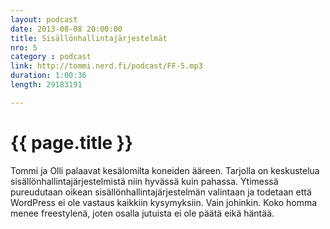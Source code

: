 ```yaml
---
layout: podcast
date: 2013-08-08 20:00:00
title: Sisällönhallintajärjestelmät
nro: 5
category : podcast
link: http://tommi.nerd.fi/podcast/FF-5.mp3
duration: 1:00:36
length: 29183191

---
```

# {{ page.title }}

Tommi ja Olli palaavat kesälomilta koneiden ääreen. Tarjolla on keskustelua sisällönhallintajärjestelmistä niin hyvässä kuin pahassa. Ytimessä pureudutaan oikean sisällönhallintajärjestelmän valintaan ja todetaan että WordPress ei ole vastaus kaikkiin kysymyksiin. Vain johinkin. Koko homma menee freestylenä, joten osalla jutuista ei ole päätä eikä häntää.


